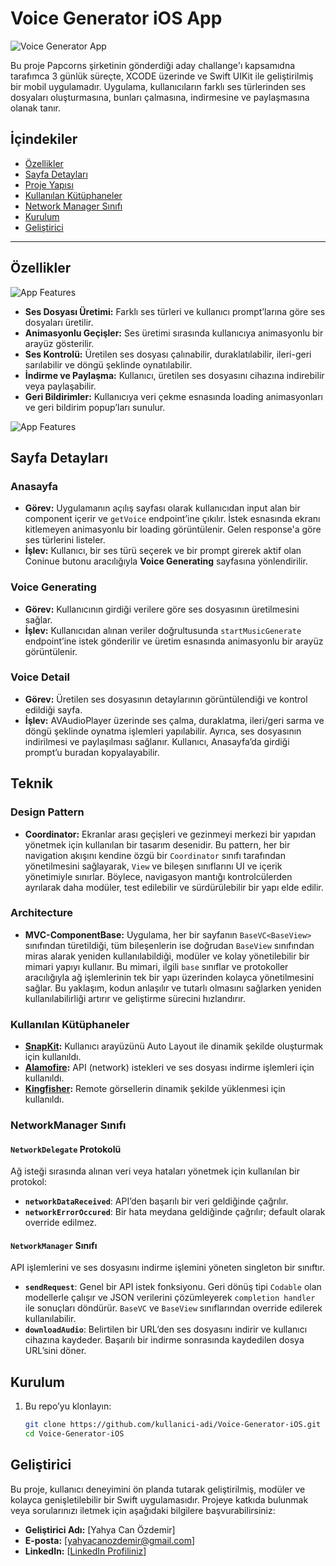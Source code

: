 # Voice Generator iOS App

![Voice Generator App](https://github.com/user-attachments/assets/97868171-2700-4d35-b7a8-d91b73b978f7)

Bu proje Papcorns şirketinin gönderdiği aday challange'ı kapsamıdna tarafımca 3 günlük süreçte, XCODE üzerinde ve Swift UIKit ile geliştirilmiş bir mobil uygulamadır. Uygulama, kullanıcıların farklı ses türlerinden ses dosyaları oluşturmasına, bunları çalmasına, indirmesine ve paylaşmasına olanak tanır.

## İçindekiler
- [Özellikler](#özellikler)
- [Sayfa Detayları](#sayfa-detayları)
- [Proje Yapısı](#proje-yapısı)
- [Kullanılan Kütüphaneler](#kullanılan-kütüphaneler)
- [Network Manager Sınıfı](#networkManager-sınıfı)
- [Kurulum](#kurulum)
- [Geliştirici](#geliştirici)

---

## Özellikler
![App Features](https://github.com/user-attachments/assets/04cf726b-8984-4449-9254-22e2d36e9a75)

- **Ses Dosyası Üretimi:** Farklı ses türleri ve kullanıcı prompt’larına göre ses dosyaları üretilir.
- **Animasyonlu Geçişler:** Ses üretimi sırasında kullanıcıya animasyonlu bir arayüz gösterilir.
- **Ses Kontrolü:** Üretilen ses dosyası çalınabilir, duraklatılabilir, ileri-geri sarılabilir ve döngü şeklinde oynatılabilir.
- **İndirme ve Paylaşma:** Kullanıcı, üretilen ses dosyasını cihazına indirebilir veya paylaşabilir.
- **Geri Bildirimler:** Kullanıcıya veri çekme esnasında loading animasyonları ve geri bildirim popup’ları sunulur.

![App Features](https://github.com/user-attachments/assets/66521fe1-4473-4280-a060-fb571763775e)

## Sayfa Detayları

### Anasayfa
- **Görev:** Uygulamanın açılış sayfası olarak kullanıcıdan input alan bir component içerir ve `getVoice` endpoint’ine çıkılır. İstek esnasında ekranı kitlemeyen animasyonlu bir loading görüntülenir. Gelen response'a göre ses türlerini listeler. 
- **İşlev:** Kullanıcı, bir ses türü seçerek ve bir prompt girerek aktif olan Coninue butonu aracılığıyla **Voice Generating** sayfasına yönlendirilir.

### Voice Generating
- **Görev:** Kullanıcının girdiği verilere göre ses dosyasının üretilmesini sağlar.
- **İşlev:** Kullanıcıdan alınan veriler doğrultusunda `startMusicGenerate` endpoint’ine istek gönderilir ve üretim esnasında animasyonlu bir arayüz görüntülenir.

### Voice Detail
- **Görev:** Üretilen ses dosyasının detaylarının görüntülendiği ve kontrol edildiği sayfa.
- **İşlev:** AVAudioPlayer üzerinde ses çalma, duraklatma, ileri/geri sarma ve döngü şeklinde oynatma işlemleri yapılabilir. Ayrıca, ses dosyasının indirilmesi ve paylaşılması sağlanır. Kullanıcı, Anasayfa’da girdiği prompt’u buradan kopyalayabilir.

## Teknik

### Design Pattern
- **Coordinator:** Ekranlar arası geçişleri ve gezinmeyi merkezi bir yapıdan yönetmek için kullanılan bir tasarım desenidir. Bu pattern, her bir navigation akışını kendine özgü bir `Coordinator` sınıfı tarafından yönetilmesini sağlayarak, `View` ve bileşen sınıflarını UI ve içerik yönetimiyle sınırlar. Böylece, navigasyon mantığı kontrolcülerden ayrılarak daha modüler, test edilebilir ve sürdürülebilir bir yapı elde edilir.

### Architecture
- **MVC-ComponentBase:** Uygulama, her bir sayfanın `BaseVC<BaseView>` sınıfından türetildiği, tüm bileşenlerin ise doğrudan `BaseView` sınıfından miras alarak yeniden kullanılabildiği, modüler ve kolay yönetilebilir bir mimari yapıyı kullanır. Bu mimari, ilgili `base` sınıflar ve protokoller aracılığıyla ağ işlemlerinin tek bir yapı üzerinden kolayca yönetilmesini sağlar. Bu yaklaşım, kodun anlaşılır ve tutarlı olmasını sağlarken yeniden kullanılabilirliği artırır ve geliştirme sürecini hızlandırır.

### Kullanılan Kütüphaneler

- **[SnapKit](https://github.com/SnapKit/SnapKit):** Kullanıcı arayüzünü Auto Layout ile dinamik şekilde oluşturmak için kullanıldı.
- **[Alamofire](https://github.com/Alamofire/Alamofire):** API (network) istekleri ve ses dosyası indirme işlemleri için kullanıldı.
- **[Kingfisher](https://github.com/onevcat/Kingfisher):** Remote görsellerin dinamik şekilde yüklenmesi için kullanıldı.

### NetworkManager Sınıfı

#### `NetworkDelegate` Protokolü

Ağ isteği sırasında alınan veri veya hataları yönetmek için kullanılan bir protokol:
- **`networkDataReceived`**: API’den başarılı bir veri geldiğinde çağrılır.
- **`networkErrorOccured`**: Bir hata meydana geldiğinde çağrılır; default olarak override edilmez.

#### `NetworkManager` Sınıfı

API işlemlerini ve ses dosyasını indirme işlemini yöneten singleton bir sınıftır.

- **`sendRequest`**: Genel bir API istek fonksiyonu. Geri dönüş tipi `Codable` olan modellerle çalışır ve JSON verilerini çözümleyerek `completion handler` ile sonuçları döndürür. `BaseVC` ve `BaseView` sınıflarından override edilerek kullanılabilir.
- **`downloadAudio`**: Belirtilen bir URL’den ses dosyasını indirir ve kullanıcı cihazına kaydeder. Başarılı bir indirme sonrasında kaydedilen dosya URL’sini döner.

## Kurulum

1. Bu repo’yu klonlayın:
   ```bash
   git clone https://github.com/kullanici-adi/Voice-Generator-iOS.git
   cd Voice-Generator-iOS

## Geliştirici

Bu proje, kullanıcı deneyimini ön planda tutarak geliştirilmiş, modüler ve kolayca genişletilebilir bir Swift uygulamasıdır. Projeye katkıda bulunmak veya sorularınızı iletmek için aşağıdaki bilgilere başvurabilirsiniz:

- **Geliştirici Adı:** [Yahya Can Özdemir]
- **E-posta:** [yahyacanozdemir@gmail.com]
- **LinkedIn:** [[LinkedIn Profiliniz](https://www.linkedin.com/in/yahyacanozdemir/)]

